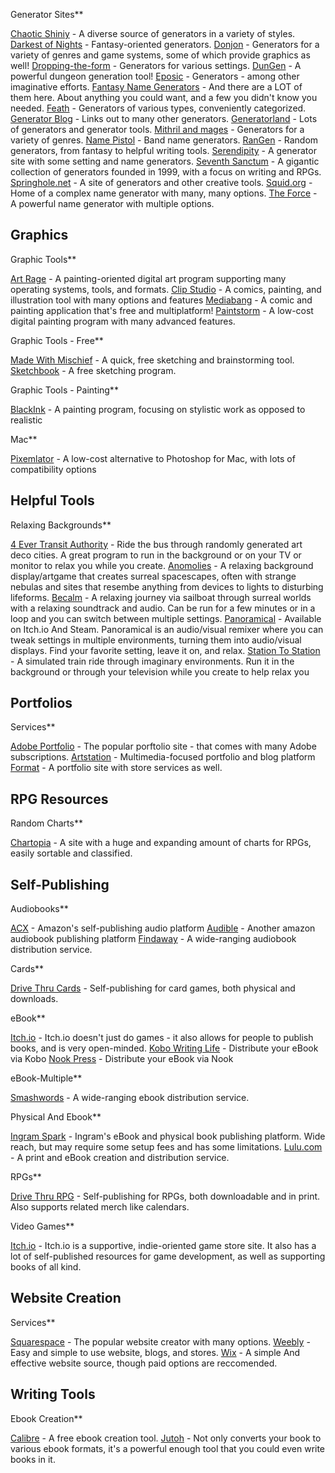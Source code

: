 Generator Sites**

[Chaotic Shiniy](https://www.chaoticshiny.com/) - A diverse source of generators in a variety of styles.
[Darkest of Nights](https://www.darkestofnights.com/) - Fantasy-oriented generators.
[Donjon](https://donjon.bin.sh/) - Generators for a variety of genres and game systems, some of which provide graphics as well!
[Dropping-the-form](https://www.droppin-the-fork.com/genlinks.htm) - Generators for various settings.
[DunGen](https://dungen.app/dungen/) - A powerful dungeon generation tool!
[Eposic](https://www.trollmystic.com/pub/category/generators/) - Generators - among other imaginative efforts.
[Fantasy Name Generators](https://www.fantasynamegenerators.com/) - And there are a LOT of them here. About anything you could want, and a few you didn't know you needed.
[Feath](https://feath.com/) - Generators of various types, conveniently categorized.
[Generator Blog](https://generatorblog.blogspot.com/) - Links out to many other generators.
[Generatorland](https://www.generatorland.com/) - Lots of generators and generator tools.
[Mithril and mages](https://www.mithrilandmages.com/) - Generators for a variety of genres.
[Name Pistol](https://www.namepistol.com/) - Band name generators.
[RanGen](https://www.rangen.co.uk/) - Random generators, from fantasy to helpful writing tools.
[Serendipity](https://nine.frenchboys.net/) - A generator site with some setting and name generators.
[Seventh Sanctum](https://www.seventhsanctum.com/) - A gigantic collection of generators founded in 1999, with a focus on writing and RPGs.
[Springhole.net](https://www.springhole.net/) - A site of generators and other creative tools.
[Squid.org](https://squid.org/rpg-random-generator) - Home of a complex name generator with many, many options.
[The Force](https://www.thewingless.com/forge/) - A powerful name generator with multiple options.

## Graphics

Graphic Tools**

[Art Rage](https://www.artrage.com/) - A painting-oriented digital art program supporting many operating systems, tools, and formats.
[Clip Studio](https://www.clipstudio.net/) - A comics, painting, and illustration tool with many options and features
[Mediabang](https://medibangpaint.com/) - A comic and painting application that's free and multiplatform!
[Paintstorm](https://www.paintstormstudio.com/) - A low-cost digital painting program with many advanced features.

Graphic Tools - Free**

[Made With Mischief](https://www.madewithmischief.com/) - A quick, free sketching and brainstorming tool.
[Sketchbook](https://sketchbook.com/) - A free sketching program.

Graphic Tools - Painting**

[BlackInk](https://blackink.bleank.com/) - A painting program, focusing on stylistic work as opposed to realistic

Mac**

[Pixemlator](https://www.pixelmator.com/pro/) - A low-cost alternative to Photoshop for Mac, with lots of compatibility options

## Helpful Tools

Relaxing Backgrounds**

[4 Ever Transit Authority](https://turnfollow.itch.io/4ever-transit-authority) - Ride the bus through randomly generated art deco cities. A great program to run in the background or on your TV or monitor to relax you while you create.
[Anomolies](https://store.steampowered.com/app/546780/Anomalies/) - A relaxing background display/artgame that creates surreal spacescapes, often with strange nebulas and sites that resembe anything from devices to lights to disturbing lifeforms.
[Becalm](https://colorfiction.itch.io/becalm) - A relaxing journey via sailboat through surreal worlds with a relaxing soundtrack and audio. Can be run for a few minutes or in a loop and you can switch between multiple settings.
[Panoramical](https://finji.itch.io/panoramical) - Available on Itch.io And Steam. Panoramical is an audio/visual remixer where you can tweak settings in multiple environments, turning them into audio/visual displays. Find your favorite setting, leave it on, and relax.
[Station To Station](https://uk-resistant.itch.io/station-to-station) - A simulated train ride through imaginary environments. Run it in the background or through your television while you create to help relax you

## Portfolios

Services**

[Adobe Portfolio](https://portfolio.adobe.com/) - The popular porftolio site - that comes with many Adobe subscriptions.
[Artstation](https://www.artstation.com/) - Multimedia-focused portfolio and blog platform
[Format](https://www.format.com/) - A portfolio site with store services as well.

## RPG Resources

Random Charts**

[Chartopia](https://chartopia.d12dev.com/) - A site with a huge and expanding amount of charts for RPGs, easily sortable and classified.

## Self-Publishing

Audiobooks**

[ACX](https://www.acx.com/) - Amazon's self-publishing audio platform
[Audible](https://www.audible.com/) - Another amazon audiobook publishing platform
[Findaway](https://findaway.com/findaway-voices) - A wide-ranging audiobook distribution service.

Cards**

[Drive Thru Cards](https://www.drivethrucards.com/) - Self-publishing for card games, both physical and downloads.

eBook**

[Itch.io](https://itch.io) - Itch.io doesn't just do games - it also allows for people to publish books, and is very open-minded.
[Kobo Writing Life](https://www.kobo.com/us/en/p/writinglife) - Distribute your eBook via Kobo
[Nook Press](https://www.nookpress.com) - Distribute your eBook via Nook

eBook-Multiple**

[Smashwords](https://www.smashwords.com) - A wide-ranging ebook distribution service.

Physical And Ebook**

[Ingram Spark](https://www.ingramspark.com) - Ingram's eBook and physical book publishing platform. Wide reach, but may require some setup fees and has some limitations.
[Lulu.com](https://www.lulu.com/) - A print and eBook creation and distribution service.

RPGs**

[Drive Thru RPG](https://www.drivethrurpg.com/) - Self-publishing for RPGs, both downloadable and in print. Also supports related merch like calendars.

Video Games**

[Itch.io](https://itch.io) - Itch.io is a supportive, indie-oriented game store site. It also has a lot of self-published resources for game development, as well as supporting books of all kind.

## Website Creation

Services**

[Squarespace](https://www.squarespace.com/) - The popular website creator with many options.
[Weebly](https://www.weebly.com/) - Easy and simple to use website, blogs, and stores.
[Wix](https://www.wix.com/) - A simple And effective website source, though paid options are reccomended.

## Writing Tools

Ebook Creation**

[Calibre](https://calibre-ebook.com/) - A free ebook creation tool.
[Jutoh](https://www.jutoh.com/) - Not only converts your book to various ebook formats, it's a powerful enough tool that you could even write books in it.
